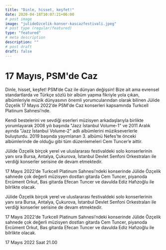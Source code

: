 ```yaml
---
title: "Dinle, hisset, keşfet!"
date: 2020-04-18T10:07:21+06:00
# post image
image: "julideOzcelik-konser-kascazfestivali.jpeg"
# post type (regular/featured)
type: "featured"
# meta description
description: ""
# post draft
draft: false
---
```



# 17 Mayıs, PSM'de Caz

Dinle, hisset, keşfet! PSM’de Caz ile dünyan değişsin! Bize ait ama evrensel standartlarda ve Türkçe sözlü bir albüm yapma fikriyle yola çıkan, albümleriyle müzik dünyasının önemli yorumcularından olarak bilinen Jülide Özçelik 17 Mayıs 2022’de PSM'de Caz konserleri kapsamında Turkcell Platinum Sahnesi’nde.

Kendi bestelerini ve sevdiği eserleri müzisyen arkadaşlarıyla birlikte yorumlayarak 2008 yılı başında "Jazz İstanbul Volume-1" ve 2011 Aralık ayında "Jazz İstanbul Volume-2" adlı albümlerini müzikseverlerle buluşturdu. 2019 başında yayımlanan 3. albümü Nefes’te önceki albümlerinde de olduğu gibi tüm düzenlemeleri Cem Tuncer’e aittir.

Jülide Özçelik birçok yerel ve uluslararası festivaldeki solo konserlerinin yanı sıra Bursa, Antalya, Çukurova, İstanbul Devlet Senfoni Orkestraları ile verdiği konserler serisine de devam etmektedir.

17 Mayıs 2022’de Turkcell Platinum Sahnesi’ndeki konserinde Jülide Özçelik sahnede çok değerli müzisyen dostları gitarda Cem Tuncer, piyanoda Ercüment Orkut, Bas gitarda Efecan Tuncer ve davulda Ediz Hafızoğlu ile bilrlikte olacak.

Jülide Özçelik birçok yerel ve uluslararası festivaldeki solo konserlerinin yanı sıra Bursa, Antalya, Çukurova, İstanbul Devlet Senfoni Orkestraları ile verdiği konserler serisine de devam etmektedir.

17 Mayıs 2022’de Turkcell Platinum Sahnesi’ndeki konserinde Jülide Özçelik sahnede çok değerli müzisyen dostları gitarda Cem Tuncer, piyanoda Ercüment Orkut, Bas gitarda Efecan Tuncer ve davulda Ediz Hafızoğlu ile bilrlikte olacak.


17 Mayıs 2022 Saat 21.00
